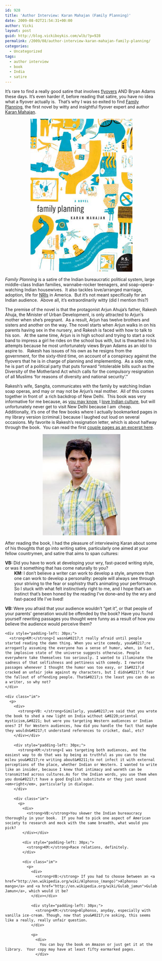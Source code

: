 ```yaml
---
id: 928
title: 'Author Interview: Karan Mahajan (Family Planning)'
date: 2009-08-02T21:54:31+00:00
author: Vicki
layout: post
guid: http://blog.vickiboykis.com/wlb/?p=928
permalink: /2009/08/author-interview-karan-mahajan-family-planning/
categories:
  - Uncategorized
tags:
  - author interview
  - book
  - India
  - satire
---
```

It&#8217;s rare to find a really good satire that involves [flyovers](http://en.wikipedia.org/wiki/Flyover) AND Bryan Adams these days. It&#8217;s even harder if, before reading that satire, you have no idea what a flyover actually is.  That&#8217;s why I was so exited to find [Family Planning](http://www.amazon.com/Family-Planning-Novel-Karan-Mahajan/dp/006153725X), the first novel by witty and insightful flyover expert and author [Karan Mahajan](http://en.wikipedia.org/wiki/Karan_Mahajan).

<p style="text-align: center;">
  <a href="https://raw.githubusercontent.com/veekaybee/wlb/gh-pages/assets/images/2009/08/mahajancover.jpg"><img class="size-full wp-image-936 aligncenter" title="mahajancover" src="https://raw.githubusercontent.com/veekaybee/wlb/gh-pages/assets/images/2009/08/mahajancover.jpg" alt="mahajancover" width="336" height="503" /></a>
</p>

_Family Planning_ is a satire of the Indian bureaucratic political system, large middle-class Indian families, wannabe-rocker teenagers, and soap-opera-watching Indian housewives.  It also tackles love/arranged marriage, adoption, life for [NRIs](http://en.wikipedia.org/wiki/Non-resident_Indian_and_Person_of_Indian_Origin) in America.  But it&#8217;s not meant specifically for an Indian audience.  Above all, it&#8217;s extraordinarily witty (did I mention this?)

The premise of the novel is that the protagonist Arjun Ahuja&#8217;s father, Rakesh Ahuja, the Minister of Urban Development, is only attracted to Arjun&#8217;s mother when she&#8217;s pregnant.  As a result, Arjun has twelve brothers and sisters and another on the way. The novel starts when Arjun walks in on his parents having sex in the nursery, and Rakesh is faced with how to talk to his son.   At the same time, Arjun is in high school and trying to start a rock band to impress a girl he rides on the school bus with, but is thwarted in his attempts because he most unfortunately views Bryan Adams as an idol to aspire to.   Rakesh has issues of his own as he resigns from the government, for the sixty-third time, on account of a conspiracy against the flyovers that he is in charge of planning and implementing.  As a side note, he is part of a political party that puts forward &#8220;intolerable bills such as the Diversity of the Motherland Act which calls for the compulsory resignation of all Muslims &#8216;for reasons of diversity and national security&#8217;.&#8221;

Rakesh&#8217;s wife, Sangita, communicates with the family by watching Indian soap operas, and may or may not be Arjun&#8217;s real mother.  All of this comes together in front of  a rich backdrop of New Delhi.  This book was very informative for me because, as [you may know](http://blog.vickiboykis.com/wlb/2009/04/24/voting-in-india/), I [love Indian culture](http://blog.vickiboykis.com/wlb/2009/06/12/a-russian-in-bollywood/), but will unfortunately never get to visit New Delhi because I am  cheap.  Additionally, it&#8217;s one of the few books where I actually bookmarked pages in my library version (criminal.) because I laughed out loud on several occasions. My favorite is Rakesh&#8217;s resignation letter, which is about halfway through the book.  You can read the first [couple pages as an excerpt here](http://www.npr.org/templates/story/story.php?storyId=100569823#100575308).

<p style="text-align: center;">
  <a href="https://raw.githubusercontent.com/veekaybee/wlb/gh-pages/assets/images/2009/08/karan.jpg"><img class="size-full wp-image-952 aligncenter" title="karan" src="https://raw.githubusercontent.com/veekaybee/wlb/gh-pages/assets/images/2009/08/karan.jpg" alt="karan" width="256" height="333" /></a>
</p>

After reading the book, I had the pleasure of interviewing Karan about some of his thoughts that go into writing satire, particularly one aimed at your fellow countrymen, and satire that aims to span cultures:

<div class="im">
  <div>
    <strong>VB: </strong>Did you have to work at developing your wry, fast-paced writing style, or was it something that has come naturally to you?
  </div>
</div>

<div style="padding-left: 30px;">
  <strong>KM: </strong>I don&#8217;t believe a writer can work to develop a style, anymore than one can work to develop a personality: people will always see through your striving to the fear or sophistry that&#8217;s animating your performance. So I stuck with what felt instinctively right to me, and I hope that&#8217;s an instinct that&#8217;s been honed by the reading I&#8217;ve done&#8211;and by the wry and fast-paced life I&#8217;ve lived!
</div>

<div class="im">
  <p>
    <div>
      <strong>VB: </strong>Were you afraid that your audience wouldn&#8217;t &#8220;get it&#8221;, or that people of your parents&#8217; generation would be offended by the book? Have you found yourself rewriting passages you thought were funny as a result of how you believe the audience would perceive them?
    </div></div> 
    
    <div style="padding-left: 30px;">
      <strong>KM:</strong>I wasn&#8217;t really afraid until people started reading the damn thing. When you write comedy, you&#8217;re arrogantly assuming the everyone has a sense of humor, when, in fact, the implosive state of the universe suggests otherwise. People everywhere take themselves too seriously. I wanted to illuminate the sadness of that selfishness and pettiness with comedy. I rewrote passages whenever I thought the humor was too easy, or I&#8217;d cracked an unfair joke against my characters, but I didn&#8217;t fear the fallout of offending people. That&#8217;s the least you can do as a writer, so why not?
    </div>
    
    <div class="im">
      <p>
        <div>
          <strong>VB: </strong>Similarly, you&#8217;ve said that you wrote the book to shed a new light on India without &#8220;oriental mysticism,&#8221; but were you targeting Western audiences or Indian ones? If for Western audiences, how did you handle the fact that maybe they wouldn&#8217;t understand references to cricket, daal, etc?
        </div></div> 
        
        <div style="padding-left: 30px;">
          <strong>KM:</strong>I was targeting both audiences, and the easiest way to do that was by being as truthful as you can to the mileu you&#8217;re writing about&#8211;to not infect it with external perceptions of the place, whether Indian or Western. I wanted to write like an insider, because I knew that intimacy and warmth can be transmitted across cultures.As for the Indian words, you use them when you don&#8217;t have a good English substitute or they just sound <em>right</em>, particularly in dialogue.
        </div>
        
        <div class="im">
          <p>
            <div>
              <strong>VB:</strong>You skewer the Indian bureaucracy thoroughly in your book.  If you had to pick one aspect of American society to research and mock with the same breadth, what would you pick?
            </div></div> 
            
            <div style="padding-left: 30px;">
              <strong>KM:</strong>Race relations, definitely.
            </div>
            
            <div class="im">
              <p>
                <div>
                  <strong>VB:</strong> If you had to choose between an <a href="http://en.wikipedia.org/wiki/Alphonso_(mango)">Alphonso mango</a> and <a href="http://en.wikipedia.org/wiki/Gulab_jamun">Gulab Jamun</a>, which would it be?
                </div></div> 
                
                <div style="padding-left: 30px;">
                  <strong>KM:</strong>Alphonso, anyday, especially with vanilla ice-cream. Though, now that you&#8217;re asking, this seems like a really, really unfair question.
                </div>
                
                <p>
                  <div>
                    You can buy the book on Amazon or just get it at the library.  Your copy may have at least fifty earmarked pages.
                  </div>